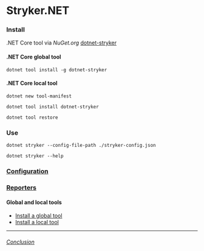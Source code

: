 # Stryker.NET

### Install
.NET Core tool via _NuGet.org_
[dotnet-stryker](https://www.nuget.org/packages/dotnet-stryker/)

#### .NET Core global tool
```console
dotnet tool install -g dotnet-stryker
```

#### .NET Core local tool
```console
dotnet new tool-manifest
```
```console
dotnet tool install dotnet-stryker
```
```console
dotnet tool restore
```

### Use
```console
dotnet stryker --config-file-path ./stryker-config.json
```
```console
dotnet stryker --help
```

### [Configuration](https://github.com/stryker-mutator/stryker-net/blob/master/docs/Configuration.md)

### [Reporters](https://github.com/stryker-mutator/stryker-net/blob/master/docs/Reporters.md)

#### Global and local tools
- [Install a global tool](https://docs.microsoft.com/en-us/dotnet/core/tools/global-tools#install-a-global-tool)
- [Install a local tool](https://docs.microsoft.com/en-us/dotnet/core/tools/global-tools#install-a-local-tool)

---
###### [Conclusion](./MutationTesting_ProsCons.md)
